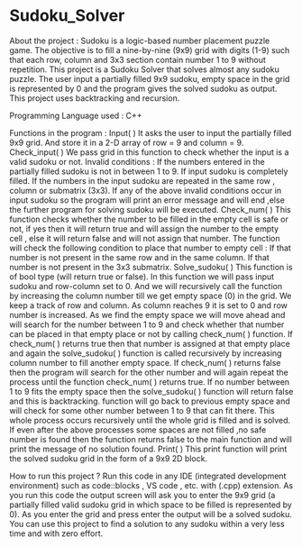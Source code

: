 # Sudoku_Solver
About the project : 
Sudoku is a logic-based number placement puzzle game. The objective is to fill a nine-by-nine (9x9) grid with digits (1-9) such that each row, column and 3x3 section contain number 1 to 9 without repetition.
This project is a Sudoku Solver that solves almost any sudoku puzzle. The user input a partially filled 9x9 sudoku, empty space in the grid is represented by 0 and the program gives the solved sudoku as output.
This project uses backtracking and recursion. 

Programming Language used : 
C++

Functions in the program :
Input( )
 It asks the user to input the partially filled 9x9 grid. And store it in a 2-D array of row = 9 and column = 9.
Check_input( )
 We pass grid in this function to check whether the input is a valid sudoku or not. 
 Invalid conditions :
If the numbers entered in the partially filled sudoku is not in between 1 to 9.
If input sudoku is completely filled.
If the numbers in the input sudoku are repeated in the same row , column or submatrix (3x3).
If any of the above invalid conditions occur in input sudoku so the program will print an error message and will end ,else the further program for solving sudoku will be executed.
Check_num( )
 This function checks whether the number to be filled in the empty cell is safe or not, if yes then it will return true and will assign the number to the empty cell , else it will return false and will not assign that number.
 The function will check the following condition to place that number to empty cell :
If that number is not present in the same row and in the same column.
If that number is not present in the 3x3 submatrix.
Solve_sudoku( )
 This function is of bool type (will return true or false).
 In this function we will pass input sudoku and row-column set to 0. And we will recursively call the function by increasing the column number till we get empty space (0) in the grid.
 We keep a track of row and column. As column reaches 9 it is set to 0 and row number is increased.
 As we find the empty space we will move ahead and will search for the number between 1 to 9 and check whether that number can be placed in that empty place or not by calling check_num( ) function.
 If check_num( ) returns true then that number is assigned at that empty place and again the solve_sudoku( ) function is called recursively by increasing column number to fill another empty space.
 If check_num( ) returns false then the program will search for the other number and will again repeat the process until the function check_num( ) returns true. 
 If no number between 1 to 9 fits the empty space then the solve_sudoku( ) function will return false and this is backtracking. function will go back to previous empty space and will check for some other number between 1 to 9 that can fit there.
 This whole process occurs recursively until the whole grid is filled and is solved. If even after the above processes some spaces are not filled ,no safe number is found then the function returns false to the main function and will print the message of no solution found.
Print( )
 This print function will print the solved sudoku grid in the form of a 9x9 2D block.

How to run this project ?
Run this code in any IDE (integrated development environment) such as code::blocks , VS code , etc. with (.cpp) extension. As you run this code the output screen will ask you to enter the 9x9 grid (a partially filled valid sudoku grid in which space to be filled is represented by 0). As you enter the grid and press enter the output will be a solved sudoku. You can use this project to find a solution to any sudoku within a very less time and with zero effort.
